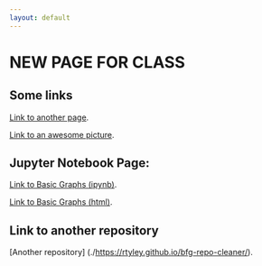 ```yaml
---
layout: default
---
```


# NEW PAGE FOR CLASS

## Some links
[Link to another page](./page2.html).


[Link to an awesome picture](https://specials-images.forbesimg.com/imageserve/5e3b12cb8b6cf300071df09e/960x0.jpg?fit=scale).


## Jupyter Notebook Page:
[Link to Basic Graphs (ipynb)](./BasicGraphAssignments.ipynb).

[Link to Basic Graphs (html)](./BasicGraphAssignments.html).

## Link to another repository
[Another repository] (./https://rtyley.github.io/bfg-repo-cleaner/).
